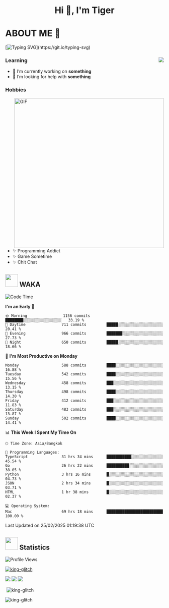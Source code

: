 <h1 align="center">Hi 👋, I'm Tiger</h1>




# ABOUT ME 💬

[![Typing SVG](https://readme-typing-svg.herokuapp.com?color=22F771&vCenter=true&lines=A+perssionate+developer+from+nowhere.)](https://git.io/typing-svg)

<div>
 <img align="right" src="https://spotify-github-profile.vercel.app/api/view?uid=12129734423&cover_image=false&theme=default&bar_color=22d016&bar_color_cover=true" />
 <h3>Learning</h3>
 
 <ul>
  <li>🔭 I’m currently working on <b>something</b></li>
  <li>🤝 I’m looking for help with <b>something</b></li>
 </ul>
 
</div>
<div>
 <h3>Hobbies</h3>
 <img align="right" height="475px"  alt="GIF" src="https://i.pinimg.com/originals/1f/b7/db/1fb7dbee557e5ed509f7517da8a84d58.gif" />
 <ul>
  <li>✨ Programming Addict</li>
  <li>✨ Game Sometime</li>
  <li>✨ Chit Chat</li>
 </ul>
 
</div>



## <img height="40" src="https://raw.githubusercontent.com/innng/innng/master/assets/kyubey.gif"/> WAKA

<!--START_SECTION:waka-->
![Code Time](http://img.shields.io/badge/Code%20Time-3%2C416%20hrs%2037%20mins-blue)

**I'm an Early 🐤** 

```text
🌞 Morning                1156 commits        ████████░░░░░░░░░░░░░░░░░   33.19 % 
🌆 Daytime                711 commits         █████░░░░░░░░░░░░░░░░░░░░   20.41 % 
🌃 Evening                966 commits         ███████░░░░░░░░░░░░░░░░░░   27.73 % 
🌙 Night                  650 commits         █████░░░░░░░░░░░░░░░░░░░░   18.66 % 
```
📅 **I'm Most Productive on Monday** 

```text
Monday                   588 commits         ████░░░░░░░░░░░░░░░░░░░░░   16.88 % 
Tuesday                  542 commits         ████░░░░░░░░░░░░░░░░░░░░░   15.56 % 
Wednesday                458 commits         ███░░░░░░░░░░░░░░░░░░░░░░   13.15 % 
Thursday                 498 commits         ████░░░░░░░░░░░░░░░░░░░░░   14.30 % 
Friday                   412 commits         ███░░░░░░░░░░░░░░░░░░░░░░   11.83 % 
Saturday                 483 commits         ███░░░░░░░░░░░░░░░░░░░░░░   13.87 % 
Sunday                   502 commits         ████░░░░░░░░░░░░░░░░░░░░░   14.41 % 
```


📊 **This Week I Spent My Time On** 

```text
🕑︎ Time Zone: Asia/Bangkok

💬 Programming Languages: 
TypeScript               31 hrs 34 mins      ███████████░░░░░░░░░░░░░░   45.54 % 
Go                       26 hrs 22 mins      ██████████░░░░░░░░░░░░░░░   38.05 % 
Python                   3 hrs 16 mins       █░░░░░░░░░░░░░░░░░░░░░░░░   04.73 % 
JSON                     2 hrs 34 mins       █░░░░░░░░░░░░░░░░░░░░░░░░   03.71 % 
HTML                     1 hr 38 mins        █░░░░░░░░░░░░░░░░░░░░░░░░   02.37 % 

💻 Operating System: 
Mac                      69 hrs 18 mins      █████████████████████████   100.00 % 
```


 Last Updated on 25/02/2025 01:19:38 UTC
<!--END_SECTION:waka-->
## <img height="40" src="https://raw.githubusercontent.com/innng/innng/master/assets/kyubey.gif"/> Statistics
![Profile Views](https://komarev.com/ghpvc/?username=king-glitch)  

<p align="left"> 
 <a href="https://github.com/ryo-ma/github-profile-trophy">
  <img src="https://github-profile-trophy.vercel.app/?username=king-glitch&theme=dracula" alt="king-glitch" />
 </a> </p>

![](https://github-profile-summary-cards.vercel.app/api/cards/profile-details?username=king-glitch&theme=dracula)
![](https://github-profile-summary-cards.vercel.app/api/cards/stats?username=king-glitch&theme=dracula) 
![](https://github-profile-summary-cards.vercel.app/api/cards/productive-time?username=king-glitch&theme=dracula)


<p>&nbsp;<img align="center" src="https://github-readme-stats.vercel.app/api?username=king-glitch&theme=dracula" alt="king-glitch" /></p>

<p><img align="center" src="https://github-readme-streak-stats.herokuapp.com/?user=king-glitch&theme=dracula" alt="king-glitch" /></p>
